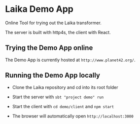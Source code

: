 Laika Demo App
==============

Online Tool for trying out the Laika transformer.

The server is built with http4s, the client with React.


Trying the Demo App online
--------------------------

The Demo App is currently hosted at `http://www.planet42.org/`.


Running the Demo App locally
----------------------------

* Clone the Laika repository and cd into its root folder

* Start the server with `sbt "project demo" run`

* Start the client with `cd demo/client` and `npm start`

* The browser will automatically open `http://localhost:3000`
